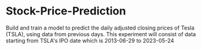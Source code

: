 # Stock-Price-Prediction
Build and train a model to predict the daily adjusted closing prices of Tesla (TSLA), using data from previous days. This experiment will consist of data starting from TSLA's IPO date which is 2013-06-29 to 2023-05-24
